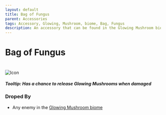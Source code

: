 ```yaml
---
layout: default
title: Bag of Fungus
parent: Accessories
tags: Accessory, Glowing, Mushroom, biome, Bag, Fungus
description: An accessory that can be found in the Glowing Mushroom biome. Has a chance to release Glowing Mushrooms when damaged
---
```


# Bag of Fungus
#
![Icon](https://raw.githubusercontent.com/koekmeneer/SupernovaMod/main/Items/Accessories/PreHardmode/BagOfFungus.png)

##### Tooltip: *Has a chance to release Glowing Mushrooms when damaged*

### Droped By
- Any enemy in the [Glowing Mushroom biome](https://terraria.fandom.com/wiki/Glowing_Mushroom_biome)